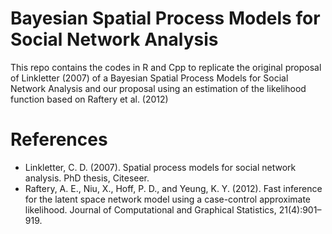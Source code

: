 # Bayesian Spatial Process Models for Social Network Analysis
This repo contains the codes in R and Cpp to replicate the original proposal of Linkletter (2007) of a Bayesian Spatial Process Models for Social Network Analysis and our proposal using an estimation of the likelihood function based on Raftery et al. (2012)


# References
* Linkletter, C. D. (2007). Spatial process models for social network analysis. PhD thesis, Citeseer.
* Raftery, A. E., Niu, X., Hoff, P. D., and Yeung, K. Y. (2012). Fast inference for the latent space network model using a case-control approximate likelihood. Journal
of Computational and Graphical Statistics, 21(4):901–919.
